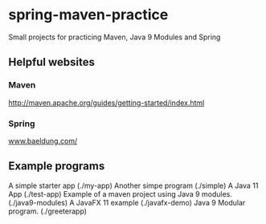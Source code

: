 # spring-maven-practice
Small projects for practicing Maven, Java 9 Modules and Spring

## Helpful websites

### Maven

http://maven.apache.org/guides/getting-started/index.html

### Spring

www.baeldung.com/


## Example programs

A simple starter app  (./my-app)
Another simpe program (./simple)
A Java 11 App (./test-app)
Example of a maven project using Java 9 modules. (./java9-modules)
A JavaFX 11 example (./javafx-demo)
Java 9 Modular program. (./greeterapp)

